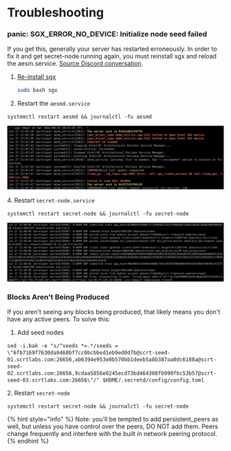 # Troubleshooting

### panic: SGX\_ERROR\_NO\_DEVICE: Initialize node seed failed

If you get this, generally your server has restarted erroneously. In order to fix it and get secret-node running again, you must reinstall sgx and reload the aesm.service. [Source Discord conversation](https://discord.com/channels/360051864110235648/507935210902650890/790944933547606027).

1.  [Re-install sgx](install-sgx.md)

    ```bash
    sudo bash sgx
    ```
2. Restart the `aesmd.service`

```
systemctl restart aesmd && journalctl -fu aesmd
```

![aesmd.service](<../../.gitbook/assets/Screen Shot 2022-06-27 at 5.54.36 PM.png>)

4\. Restart `secret-node.service`

```
systemctl restart secret-node && journalctl -fu secret-node
```

![Expected Output](<../../.gitbook/assets/Screen Shot 2022-06-27 at 5.57.39 PM.png>)

### Blocks Aren't Being Produced

If you aren't seeing any blocks being produced, that likely means you don't have any active peers. To solve this:

1. Add seed nodes

```
sed -i.bak -e "s/^seeds *=.*/seeds = \"6fb7169f7630da9468bf7cc0bcbbed1eb9ed0d7b@scrt-seed-01.scrtlabs.com:26656,ab6394e953e0b570bb1deeb5a8b387aa0dc6188a@scrt-seed-02.scrtlabs.com:26656,9cdaa5856e0245ecd73bd464308fb990fbc53b57@scrt-seed-03.scrtlabs.com:26656\"/" $HOME/.secretd/config/config.toml
```

2\. Restart `secret-node`

```
systemctl restart secret-node && journalctl -fu secret-node
```

{% hint style="info" %}
Note: you'll be tempted to add persistent\_peers as well, but unless you have control over the peers, DO NOT add them. Peers change frequently and interfere with the built in network peering protocol.
{% endhint %}
